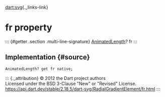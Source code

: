 [dart:svg](../../dart-svg/dart-svg-library){._links-link}

fr property
===========

::: {#getter .section .multi-line-signature}
[AnimatedLength](../animatedlength-class)? fr
:::

Implementation {#source}
--------------

``` {.language-dart data-language="dart"}
AnimatedLength? get fr native;
```

::: {._attribution}
© 2012 the Dart project authors\
Licensed under the BSD 3-Clause \"New\" or \"Revised\" License.\
<https://api.dart.dev/stable/2.18.5/dart-svg/RadialGradientElement/fr.html>
:::
